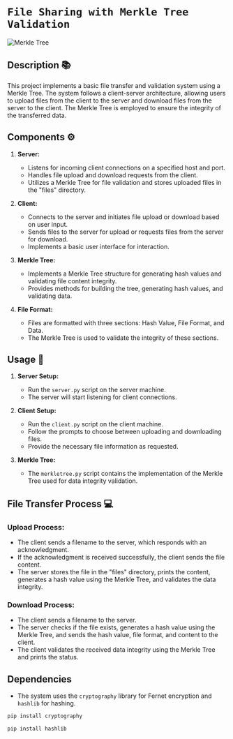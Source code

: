 # ```File Sharing with Merkle Tree Validation```

![Merkle Tree](https://github.com/VishalTheHuman/File-Sharing-with-Merkle-Tree-Validation/assets/117697246/3ab14a15-25a3-4925-8855-7d3634862297)

## Description 📚

This project implements a basic file transfer and validation system using a Merkle Tree. The system follows a client-server architecture, allowing users to upload files from the client to the server and download files from the server to the client. The Merkle Tree is employed to ensure the integrity of the transferred data.

## Components ⚙️

1. **Server:**
   - Listens for incoming client connections on a specified host and port.
   - Handles file upload and download requests from the client.
   - Utilizes a Merkle Tree for file validation and stores uploaded files in the "files" directory.

2. **Client:**
   - Connects to the server and initiates file upload or download based on user input.
   - Sends files to the server for upload or requests files from the server for download.
   - Implements a basic user interface for interaction.

3. **Merkle Tree:**
   - Implements a Merkle Tree structure for generating hash values and validating file content integrity.
   - Provides methods for building the tree, generating hash values, and validating data.

4. **File Format:**
   - Files are formatted with three sections: Hash Value, File Format, and Data.
   - The Merkle Tree is used to validate the integrity of these sections.

## Usage 👥

1. **Server Setup:**
   - Run the `server.py` script on the server machine.
   - The server will start listening for client connections.

2. **Client Setup:**
   - Run the `client.py` script on the client machine.
   - Follow the prompts to choose between uploading and downloading files.
   - Provide the necessary file information as requested.

3. **Merkle Tree:**
   - The `merkletree.py` script contains the implementation of the Merkle Tree used for data integrity validation.

## File Transfer Process 💻

### Upload Process:

   - The client sends a filename to the server, which responds with an acknowledgment.
   - If the acknowledgment is received successfully, the client sends the file content.
   - The server stores the file in the "files" directory, prints the content, generates a hash value using the Merkle Tree, and validates the data integrity.

### Download Process:

   - The client sends a filename to the server.
   - The server checks if the file exists, generates a hash value using the Merkle Tree, and sends the hash value, file format, and content to the client.
   - The client validates the received data integrity using the Merkle Tree and prints the status.

## Dependencies 

   - The system uses the `cryptography` library for Fernet encryption and `hashlib` for hashing.   

   ```bash
   pip install cryptography
   ```  
   ```bash
   pip install hashlib
   ```
